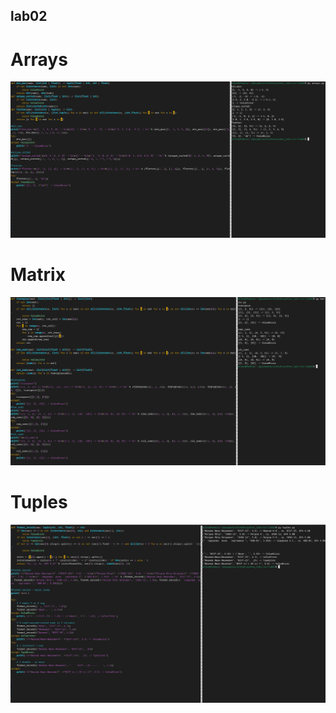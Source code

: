 ## lab02
# Arrays

![1](https://github.com/wilex0/python_labs/blob/main/images/lab02/arrays.png?raw)

# Matrix
![2](https://github.com/wilex0/python_labs/blob/main/images/lab02/matrix.png?raw=true)

# Tuples
![3](https://github.com/wilex0/python_labs/blob/main/images/lab02/tuples.png?raw=true)
